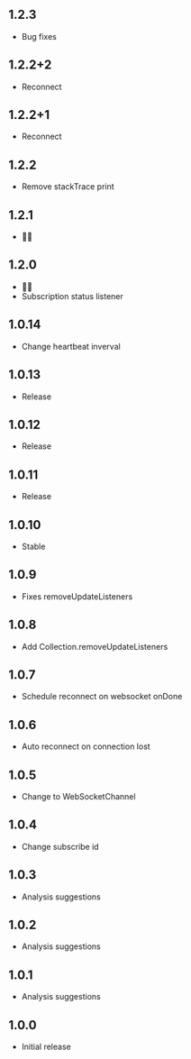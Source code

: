 ## 1.2.3
 - Bug fixes

## 1.2.2+2
 - Reconnect

## 1.2.2+1
 - Reconnect

## 1.2.2
 - Remove stackTrace print

## 1.2.1
 - 🕵️‍♂️

## 1.2.0
 - 🕵️‍♂️
 - Subscription status listener

## 1.0.14
 - Change heartbeat inverval

## 1.0.13
 - Release

## 1.0.12
 - Release

## 1.0.11
 - Release

## 1.0.10
 - Stable

## 1.0.9
- Fixes removeUpdateListeners

## 1.0.8
- Add Collection.removeUpdateListeners

## 1.0.7
- Schedule reconnect on websocket onDone
  
## 1.0.6
- Auto reconnect on connection lost

## 1.0.5
- Change to WebSocketChannel

## 1.0.4
- Change subscribe id

## 1.0.3
- Analysis suggestions
  
## 1.0.2
- Analysis suggestions

## 1.0.1
- Analysis suggestions

## 1.0.0
- Initial release
